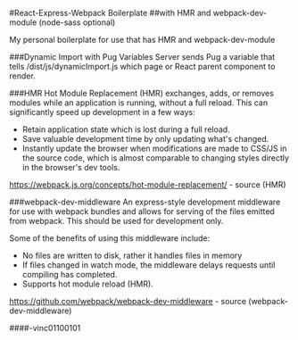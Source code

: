 #React-Express-Webpack Boilerplate
##with HMR and webpack-dev-module
(node-sass optional)

My personal boilerplate for use that has HMR and webpack-dev-module

###Dynamic Import with Pug Variables
Server sends Pug a variable that tells /dist/js/dynamicImport.js which page or React parent component to render.

###HMR
Hot Module Replacement (HMR) exchanges, adds, or removes modules while an application is running, without a full reload. This can significantly speed up development in a few ways:

-   Retain application state which is lost during a full reload.
-   Save valuable development time by only updating what's changed.
-   Instantly update the browser when modifications are made to CSS/JS in the source code, which is almost comparable to changing styles directly in the browser's dev tools.

https://webpack.js.org/concepts/hot-module-replacement/ - source (HMR)

###webpack-dev-middleware
An express-style development middleware for use with webpack bundles and allows for serving of the files emitted from webpack. This should be used for development only.

Some of the benefits of using this middleware include:

-   No files are written to disk, rather it handles files in memory
-   If files changed in watch mode, the middleware delays requests until compiling has completed.
-   Supports hot module reload (HMR).

https://github.com/webpack/webpack-dev-middleware - source (webpack-dev-middleware)

####-vinc01100101

